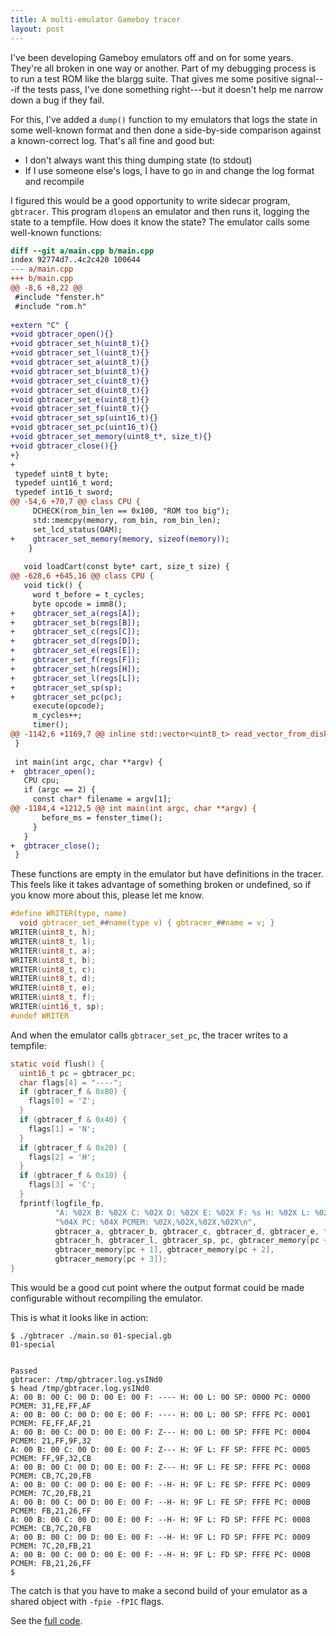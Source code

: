 ```yaml
---
title: A multi-emulator Gameboy tracer
layout: post
---
```


I've been developing Gameboy emulators off and on for some years. They're all
broken in one way or another. Part of my debugging process is to run a test
ROM like the blargg suite. That gives me some positive signal---if the tests
pass, I've done something right---but it doesn't help me narrow down a bug if
they fail.

For this, I've added a `dump()` function to my emulators that logs the state in
some well-known format and then done a side-by-side comparison against a
known-correct log. That's all fine and good but:

* I don't always want this thing dumping state (to stdout)
* If I use someone else's logs, I have to go in and change the log format and
  recompile

I figured this would be a good opportunity to write sidecar program,
`gbtracer`. This program `dlopen`s an emulator and then runs it, logging the
state to a tempfile. How does it know the state? The emulator calls some
well-known functions:

```diff
diff --git a/main.cpp b/main.cpp
index 92774d7..4c2c420 100644
--- a/main.cpp
+++ b/main.cpp
@@ -8,6 +8,22 @@
 #include "fenster.h"
 #include "rom.h"
 
+extern "C" {
+void gbtracer_open(){}
+void gbtracer_set_h(uint8_t){}
+void gbtracer_set_l(uint8_t){}
+void gbtracer_set_a(uint8_t){}
+void gbtracer_set_b(uint8_t){}
+void gbtracer_set_c(uint8_t){}
+void gbtracer_set_d(uint8_t){}
+void gbtracer_set_e(uint8_t){}
+void gbtracer_set_f(uint8_t){}
+void gbtracer_set_sp(uint16_t){}
+void gbtracer_set_pc(uint16_t){}
+void gbtracer_set_memory(uint8_t*, size_t){}
+void gbtracer_close(){}
+}
+
 typedef uint8_t byte;
 typedef uint16_t word;
 typedef int16_t sword;
@@ -54,6 +70,7 @@ class CPU {
     DCHECK(rom_bin_len == 0x100, "ROM too big");
     std::memcpy(memory, rom_bin, rom_bin_len);
     set_lcd_status(OAM);
+    gbtracer_set_memory(memory, sizeof(memory));
    }
 
   void loadCart(const byte* cart, size_t size) {
@@ -628,6 +645,16 @@ class CPU {
   void tick() {
     word t_before = t_cycles;
     byte opcode = imm8();
+    gbtracer_set_a(regs[A]);
+    gbtracer_set_b(regs[B]);
+    gbtracer_set_c(regs[C]);
+    gbtracer_set_d(regs[D]);
+    gbtracer_set_e(regs[E]);
+    gbtracer_set_f(regs[F]);
+    gbtracer_set_h(regs[H]);
+    gbtracer_set_l(regs[L]);
+    gbtracer_set_sp(sp);
+    gbtracer_set_pc(pc);
     execute(opcode);
     m_cycles++;
     timer();
@@ -1142,6 +1169,7 @@ inline std::vector<uint8_t> read_vector_from_disk(std::string file_path) {
 }
 
 int main(int argc, char **argv) {
+  gbtracer_open();
   CPU cpu;
   if (argc == 2) {
     const char* filename = argv[1];
@@ -1184,4 +1212,5 @@ int main(int argc, char **argv) {
       before_ms = fenster_time();
     }
   }
+  gbtracer_close();
 }
```

These functions are empty in the emulator but have definitions in the tracer.
This feels like it takes advantage of something broken or undefined, so if you
know more about this, please let me know.

```c
#define WRITER(type, name)                                                     \
  void gbtracer_set_##name(type v) { gbtracer_##name = v; }
WRITER(uint8_t, h);
WRITER(uint8_t, l);
WRITER(uint8_t, a);
WRITER(uint8_t, b);
WRITER(uint8_t, c);
WRITER(uint8_t, d);
WRITER(uint8_t, e);
WRITER(uint8_t, f);
WRITER(uint16_t, sp);
#undef WRITER
```

And when the emulator calls `gbtracer_set_pc`, the tracer writes to a tempfile:

```c
static void flush() {
  uint16_t pc = gbtracer_pc;
  char flags[4] = "----";
  if (gbtracer_f & 0x80) {
    flags[0] = 'Z';
  }
  if (gbtracer_f & 0x40) {
    flags[1] = 'N';
  }
  if (gbtracer_f & 0x20) {
    flags[2] = 'H';
  }
  if (gbtracer_f & 0x10) {
    flags[3] = 'C';
  }
  fprintf(logfile_fp,
          "A: %02X B: %02X C: %02X D: %02X E: %02X F: %s H: %02X L: %02X SP: "
          "%04X PC: %04X PCMEM: %02X,%02X,%02X,%02X\n",
          gbtracer_a, gbtracer_b, gbtracer_c, gbtracer_d, gbtracer_e, flags,
          gbtracer_h, gbtracer_l, gbtracer_sp, pc, gbtracer_memory[pc + 0],
          gbtracer_memory[pc + 1], gbtracer_memory[pc + 2],
          gbtracer_memory[pc + 3]);
}
```

This would be a good cut point where the output format could be made
configurable without recompiling the emulator.

This is what it looks like in action:

```console
$ ./gbtracer ./main.so 01-special.gb
01-special


Passed
gbtracer: /tmp/gbtracer.log.ysINd0
$ head /tmp/gbtracer.log.ysINd0
A: 00 B: 00 C: 00 D: 00 E: 00 F: ---- H: 00 L: 00 SP: 0000 PC: 0000 PCMEM: 31,FE,FF,AF
A: 00 B: 00 C: 00 D: 00 E: 00 F: ---- H: 00 L: 00 SP: FFFE PC: 0001 PCMEM: FE,FF,AF,21
A: 00 B: 00 C: 00 D: 00 E: 00 F: Z--- H: 00 L: 00 SP: FFFE PC: 0004 PCMEM: 21,FF,9F,32
A: 00 B: 00 C: 00 D: 00 E: 00 F: Z--- H: 9F L: FF SP: FFFE PC: 0005 PCMEM: FF,9F,32,CB
A: 00 B: 00 C: 00 D: 00 E: 00 F: Z--- H: 9F L: FE SP: FFFE PC: 0008 PCMEM: CB,7C,20,FB
A: 00 B: 00 C: 00 D: 00 E: 00 F: --H- H: 9F L: FE SP: FFFE PC: 0009 PCMEM: 7C,20,FB,21
A: 00 B: 00 C: 00 D: 00 E: 00 F: --H- H: 9F L: FE SP: FFFE PC: 000B PCMEM: FB,21,26,FF
A: 00 B: 00 C: 00 D: 00 E: 00 F: --H- H: 9F L: FD SP: FFFE PC: 0008 PCMEM: CB,7C,20,FB
A: 00 B: 00 C: 00 D: 00 E: 00 F: --H- H: 9F L: FD SP: FFFE PC: 0009 PCMEM: 7C,20,FB,21
A: 00 B: 00 C: 00 D: 00 E: 00 F: --H- H: 9F L: FD SP: FFFE PC: 000B PCMEM: FB,21,26,FF
$
```

The catch is that you have to make a second build of your emulator as a shared
object with `-fpie -fPIC` flags.

See the [full code](https://gist.github.com/tekknolagi/73e75306d6a04887af0f631c0e919991).
